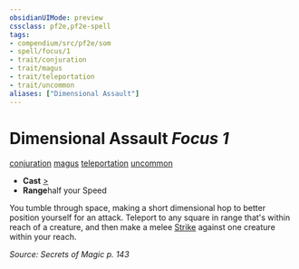 ```yaml
---
obsidianUIMode: preview
cssclass: pf2e,pf2e-spell
tags:
- compendium/src/pf2e/som
- spell/focus/1
- trait/conjuration
- trait/magus
- trait/teleportation
- trait/uncommon
aliases: ["Dimensional Assault"]
---
```

# Dimensional Assault *Focus 1*   
[conjuration](../../rules/traits/conjuration.md)  [magus](../../rules/traits/magus-som.md)  [teleportation](../../rules/traits/teleportation.md)  [uncommon](../../rules/traits/uncommon.md)  

- **Cast** [>](../../rules/core-rulebook/chapter-9-playing-the-game.md#Actions "Single Action") 
- **Range**half your Speed

You tumble through space, making a short dimensional hop to better position yourself for an attack. Teleport to any square in range that's within reach of a creature, and then make a melee [Strike](../../rules/actions/strike.md) against one creature within your reach.

*Source: Secrets of Magic p. 143*